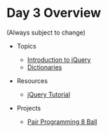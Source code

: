 # Day 3 Overview

(Always subject to change)

- Topics
  - [Introduction to jQuery](https://docs.google.com/a/wecancodeit.org/presentation/d/1BqO53Ht2-CDXx7AFIXepekfPSMCT4-YxgTl6501cYjg/edit?usp=sharing)
  - [Dictionaries](https://docs.google.com/presentation/d/1PdN-CAQi3QQE8zXP4D6OM9BOzsM07k19e3XRDj4GJsY/edit?usp=sharing)
  
- Resources
  - [jQuery Tutorial](http://try.jquery.com/levels/1/challenges/1)
  
- Projects
  - [Pair Programming 8 Ball](https://github.com/WeCanCodeIT/WCCI-FullTime-Winter2017-CLE/blob/master/Week8/Assignments/PairProgramming8Ball.md)

